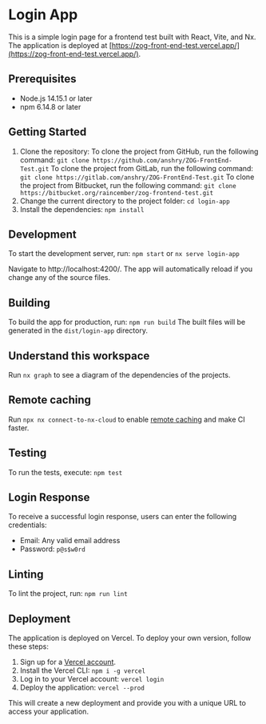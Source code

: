 # Login App

This is a simple login page for a frontend test built with React, Vite, and Nx. The application is deployed at [https://zog-front-end-test.vercel.app/](https://zog-front-end-test.vercel.app/).

## Prerequisites

- Node.js 14.15.1 or later
- npm 6.14.8 or later

## Getting Started

1. Clone the repository:
To clone the project from GitHub, run the following command:
```git clone https://github.com/anshry/ZOG-FrontEnd-Test.git```
To clone the project from GitLab, run the following command:
```git clone https://gitlab.com/anshry/ZOG-FrontEnd-Test.git```
To clone the project from Bitbucket, run the following command:
```git clone https://bitbucket.org/raincember/zog-frontend-test.git```
2. Change the current directory to the project folder:
```cd login-app```
2. Install the dependencies:
```npm install```

## Development

To start the development server, run:
```npm start```
or 
```nx serve login-app``` 

Navigate to http://localhost:4200/. The app will automatically reload if you change any of the source files.

## Building

To build the app for production, run:
```npm run build```
The built files will be generated in the `dist/login-app` directory.

## Understand this workspace

Run `nx graph` to see a diagram of the dependencies of the projects.

## Remote caching

Run `npx nx connect-to-nx-cloud` to enable [remote caching](https://nx.app) and make CI faster.

## Testing

To run the tests, execute:
```npm test```

## Login Response

To receive a successful login response, users can enter the following credentials:

- Email: Any valid email address
- Password: `p@s$w0rd`

## Linting

To lint the project, run:
```npm run lint```

## Deployment

The application is deployed on Vercel. To deploy your own version, follow these steps:

1. Sign up for a [Vercel account](https://vercel.com/signup).
2. Install the Vercel CLI:
```npm i -g vercel```
3. Log in to your Vercel account:
```vercel login```
4. Deploy the application:
```vercel --prod```

This will create a new deployment and provide you with a unique URL to access your application.